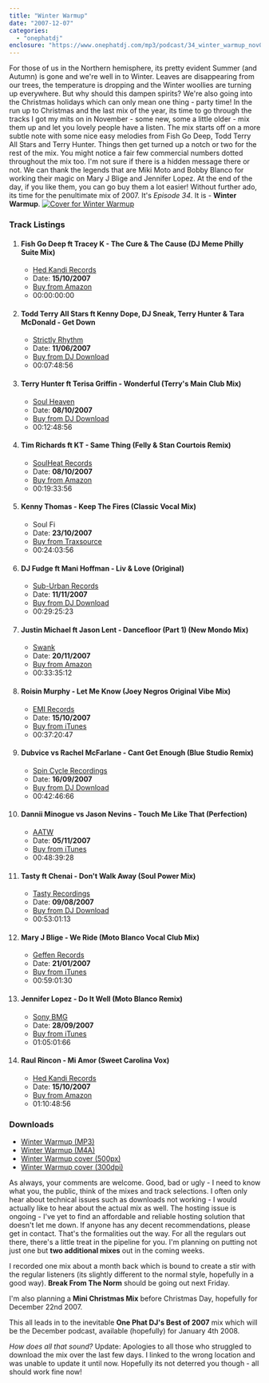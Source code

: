 ```yaml
---
title: "Winter Warmup"
date: "2007-12-07"
categories: 
  - "onephatdj"
enclosure: "https://www.onephatdj.com/mp3/podcast/34_winter_warmup_nov07.m4a 74130721 audio/mpeg "
---
```


For those of us in the Northern hemisphere, its pretty evident Summer (and Autumn) is gone and we're well in to Winter. Leaves are disappearing from our trees, the temperature is dropping and the Winter woollies are turning up everywhere. But why should this dampen spirits? We're also going into the Christmas holidays which can only mean one thing - party time! In the run up to Christmas and the last mix of the year, its time to go through the tracks I got my mits on in November - some new, some a little older - mix them up and let you lovely people have a listen. The mix starts off on a more subtle note with some nice easy melodies from Fish Go Deep, Todd Terry All Stars and Terry Hunter. Things then get turned up a notch or two for the rest of the mix. You might notice a fair few commercial numbers dotted throughout the mix too. I'm not sure if there is a hidden message there or not. We can thank the legends that are Miki Moto and Bobby Blanco for working their magic on Mary J Blige and Jennifer Lopez. At the end of the day, if you like them, you can go buy them a lot easier! Without further ado, its time for the penultimate mix of 2007. It's _Episode 34_. It is - **Winter Warmup**. [![Cover for Winter Warmup](https://farm3.static.flickr.com/2403/2092510277_533c38b847.jpg?v=0 "Cover for Winter Warmup")](https://www.flickr.com/photos/peelhere/2092510277/)

### Track Listings

1. #### Fish Go Deep ft Tracey K - The Cure & The Cause (DJ Meme Philly Suite Mix)
    
    - [Hed Kandi Records](https://www.hedkandi.com/)
    - Date: **15/10/2007**
    - [Buy from Amazon](https://www.simonjobling.com/buy/hedkandithemix2008)
    - 00:00:00:00
2. #### Todd Terry All Stars ft Kenny Dope, DJ Sneak, Terry Hunter & Tara McDonald - Get Down
    
    - [Strictly Rhythm](https://www.strictly.com/)
    - Date: **11/06/2007**
    - [Buy from DJ Download](https://www.simonjobling.com/buy/toddterry)
    - 00:07:48:56
3. #### Terry Hunter ft Terisa Griffin - Wonderful (Terry's Main Club Mix)
    
    - [Soul Heaven](https://www.soul-heaven.com/)
    - Date: **08/10/2007**
    - [Buy from DJ Download](https://www.simonjobling.com/buy/terryhunter)
    - 00:12:48:56
4. #### Tim Richards ft KT - Same Thing (Felly & Stan Courtois Remix)
    
    - [SoulHeat Records](https://www.soulheatrecords.com/)
    - Date: **08/10/2007**
    - [Buy from Amazon](https://www.simonjobling.com/buy/timrichards-samething)
    - 00:19:33:56
5. #### Kenny Thomas - Keep The Fires (Classic Vocal Mix)
    
    - Soul Fi
    - Date: **23/10/2007**
    - [Buy from Traxsource](https://www.simonjobling.com/buy/kennythomas)
    - 00:24:03:56
6. #### DJ Fudge ft Mani Hoffman - Liv & Love (Original)
    
    - [Sub-Urban Records](https://www.defected.com/)
    - Date: **11/11/2007**
    - [Buy from DJ Download](https://www.simonjobling.com/buy/djfudge)
    - 00:29:25:23
7. #### Justin Michael ft Jason Lent - Dancefloor (Part 1) (New Mondo Mix)
    
    - [Swank](https://www.swankrecords.com/)
    - Date: **20/11/2007**
    - [Buy from Amazon](https://www.simonjobling.com/buy/justinmichael)
    - 00:33:35:12
8. #### Roisin Murphy - Let Me Know (Joey Negros Original Vibe Mix)
    
    - [EMI Records](https://www.emigroup.com/)
    - Date: **15/10/2007**
    - [Buy from iTunes](https://www.simonjobling.com/buy/roisinmurphy)
    - 00:37:20:47
9. #### Dubvice vs Rachel McFarlane - Cant Get Enough (Blue Studio Remix)
    
    - [Spin Cycle Recordings](https://www.spincyclerecordings.co.uk/)
    - Date: **16/09/2007**
    - [Buy from DJ Download](https://www.simonjobling.com/buy/dubvice)
    - 00:42:46:66
10. #### Dannii Minogue vs Jason Nevins - Touch Me Like That (Perfection)
    
    - [AATW](https://www.aatw.com/)
    - Date: **05/11/2007**
    - [Buy from iTunes](https://www.simonjobling.com/buy/dannii)
    - 00:48:39:28
11. #### Tasty ft Chenai - Don't Walk Away (Soul Power Mix)
    
    - [Tasty Recordings](https://www.tastyrecordings.co.uk/)
    - Date: **09/08/2007**
    - [Buy from DJ Download](https://www.simonjobling.com/buy/tasty)
    - 00:53:01:13
12. #### Mary J Blige - We Ride (Moto Blanco Vocal Club Mix)
    
    - [Geffen Records](https://www.geffen.com/)
    - Date: **21/01/2007**
    - [Buy from iTunes](https://www.simonjobling.com/buy/weride)
    - 00:59:01:30
13. #### Jennifer Lopez - Do It Well (Moto Blanco Remix)
    
    - [Sony BMG](https://www.sonybmgmusic.co.uk/)
    - Date: **28/09/2007**
    - [Buy from iTunes](https://www.simonjobling.com/buy/doitwell)
    - 01:05:01:66
14. #### Raul Rincon - Mi Amor (Sweet Carolina Vox)
    
    - [Hed Kandi Records](https://www.hedkandi.com/)
    - Date: **15/10/2007**
    - [Buy from Amazon](https://www.simonjobling.com/buy/miamor)
    - 01:10:48:56

### Downloads

- [Winter Warmup (MP3)](https://www.simonjobling.com/download/winter-warmup-mp3)
- [Winter Warmup (M4A)](https://www.simonjobling.com/download/winter-warmup-mp3)
- [Winter Warmup cover (500px)](https://farm3.static.flickr.com/2403/2092510277_533c38b847.jpg?v=0)
- [Winter Warmup cover (300dpi)](https://farm3.static.flickr.com/2403/2092510277_1d7d876e80_o_d.png)

As always, your comments are welcome. Good, bad or ugly - I need to know what you, the public, think of the mixes and track selections. I often only hear about technical issues such as downloads not working - I would actually like to hear about the actual mix as well. The hosting issue is ongoing - I've yet to find an affordable and reliable hosting solution that doesn't let me down. If anyone has any decent recommendations, please get in contact. That's the formalities out the way. For all the regulars out there, there's a little treat in the pipeline for you. I'm planning on putting not just one but **two additional mixes** out in the coming weeks.

I recorded one mix about a month back which is bound to create a stir with the regular listeners (its slightly different to the normal style, hopefully in a good way). **Break From The Norm** should be going out next Friday.

I'm also planning a **Mini Christmas Mix** before Christmas Day, hopefully for December 22nd 2007.

This all leads in to the inevitable **One Phat DJ's Best of 2007** mix which will be the December podcast, available (hopefully) for January 4th 2008.

_How does all that sound?_ Update: Apologies to all those who struggled to download the mix over the last few days. I linked to the wrong location and was unable to update it until now. Hopefully its not deterred you though - all should work fine now!
